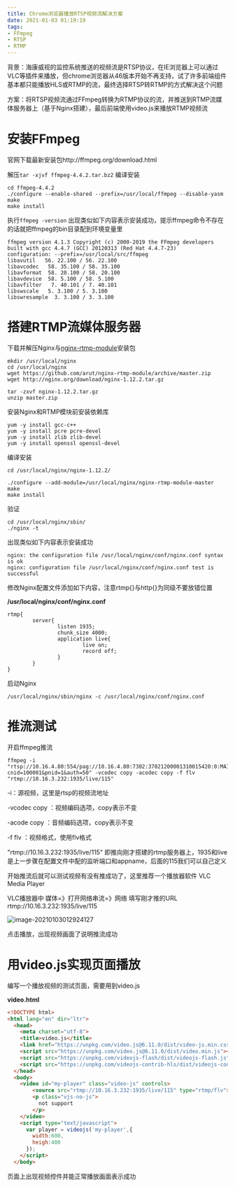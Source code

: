 ```yaml
---
title: Chrome浏览器播放RTSP视频流解决方案
date: 2021-01-03 01:19:19
tags:
- FFmpeg
- RTSP
- RTMP
---
```


 

背景：海康威视的监控系统推送的视频流是RTSP协议，在IE浏览器上可以通过VLC等插件来播放，但chrome浏览器从46版本开始不再支持，试了许多前端组件基本都只能播放HLS或RTMP的流，最终选择RTSP转RTMP的方式解决这个问题

方案：将RTSP视频流通过FFmpeg转换为RTMP协议的流，并推送到RTMP流媒体服务器上（基于Nginx搭建），最后前端使用video.js来播放RTMP视频流

# 安装FFmpeg

官网下载最新安装包http://ffmpeg.org/download.html

解压`tar -xjvf ffmpeg-4.4.2.tar.bz2`
编译安装

```
cd ffmpeg-4.4.2
./configure --enable-shared --prefix=/usr/local/ffmpeg --disable-yasm
make
make install
```

执行`ffmpeg -version` 出现类似如下内容表示安装成功，提示ffmpeg命令不存在的话就把ffmpeg的bin目录配到环境变量里

```
ffmpeg version 4.1.3 Copyright (c) 2000-2019 the FFmpeg developers
built with gcc 4.4.7 (GCC) 20120313 (Red Hat 4.4.7-23)
configuration: --prefix=/usr/local/src/ffmpeg
libavutil   56. 22.100 / 56. 22.100
libavcodec   58. 35.100 / 58. 35.100
libavformat  58. 20.100 / 58. 20.100
libavdevice  58. 5.100 / 58. 5.100
libavfilter   7. 40.101 / 7. 40.101
libswscale   5. 3.100 / 5. 3.100
libswresample  3. 3.100 / 3. 3.100
```

# 搭建RTMP流媒体服务器

下载并解压Nginx与[nginx-rtmp-module](https://github.com/arut/nginx-rtmp-module)安装包

```shell
mkdir /usr/local/nginx
cd /usr/local/nginx
wget https://github.com/arut/nginx-rtmp-module/archive/master.zip
wget http://nginx.org/download/nginx-1.12.2.tar.gz
 
tar -zxvf nginx-1.12.2.tar.gz
unzip master.zip
```

安装Nginx和RTMP模块前安装依赖库

```shell
yum -y install gcc-c++ 
yum -y install pcre pcre-devel  
yum -y install zlib zlib-devel 
yum -y install openssl openssl-devel
```

编译安装

```shell
cd /usr/local/nginx/nginx-1.12.2/
 
./configure --add-module=/usr/local/nginx/nginx-rtmp-module-master
make
make install
```

验证

```shell
cd /usr/local/nginx/sbin/
./nginx -t
```

出现类似如下内容表示安装成功

```
nginx: the configuration file /usr/local/nginx/conf/nginx.conf syntax is ok
nginx: configuration file /usr/local/nginx/conf/nginx.conf test is successful
```

修改Nginx配置文件添加如下内容，注意rtmp{}与http{}为同级不要放错位置

**/usr/local/nginx/conf/nginx.conf** 

```
rtmp{
        server{
                listen 1935;
                chunk_size 4000;
                application live{
                        live on;
                        record off;
                }
        }
}
```

启动Nginx

`/usr/local/nginx/sbin/nginx -c /usr/local/nginx/conf/nginx.conf`

# 推流测试

开启ffmpeg推流

```shell
ffmpeg -i "rtsp://10.16.4.80:554/pag://10.16.4.80:7302:37021200001310015420:0:MAIN:TCP?cnid=100001&pnid=1&auth=50" -vcodec copy -acodec copy -f flv "rtmp://10.16.3.232:1935/live/115"
```

-i：源视频，这里是rtsp的视频流地址

-vcodec copy ：视频编码选项，copy表示不变

-acode copy ：音频编码选项，copy表示不变

-f flv ：视频格式，使用flv格式

"rtmp://10.16.3.232:1935/live/115" 即推向刚才搭建的rtmp服务器上，1935和live是上一步骤在配置文件中配的监听端口和appname，后面的115我们可以自己定义

开始推流后就可以测试视频有没有推成功了，这里推荐一个播放器软件 VLC Media Player

VLC播放器中  媒体=》打开网络串流=》网络 填写刚才推的URL rtmp://10.16.3.232:1935/live/115

![image-20210103012924127](image-20210103012924127.png)

点击播放，出现视频画面了说明推流成功

# 用video.js实现页面播放

编写一个播放视频的测试页面，需要用到video.js

**video.html** 

```html
<!DOCTYPE html>
<html lang="en" dir="ltr">
  <head>
    <meta charset="utf-8">
    <title>video.js</title>
    <link href="https://unpkg.com/video.js@6.11.0/dist/video-js.min.css" rel="stylesheet">
    <script src="https://unpkg.com/video.js@6.11.0/dist/video.min.js"></script>
    <script src="https://unpkg.com/videojs-flash/dist/videojs-flash.js"></script>
    <script src="https://unpkg.com/videojs-contrib-hls/dist/videojs-contrib-hls.js"></script>
  </head>
  <body>
    <video id="my-player" class="video-js" controls>
        <source src="rtmp://10.16.3.232:1935/live/115" type="rtmp/flv">
        <p class="vjs-no-js">
          not support
        </p>
    </video>
    <script type="text/javascript">
      var player = videojs('my-player',{
        width:600,
        heigh:400
      });
    </script>
  </body>
```

页面上出现视频控件并能正常播放画面表示成功